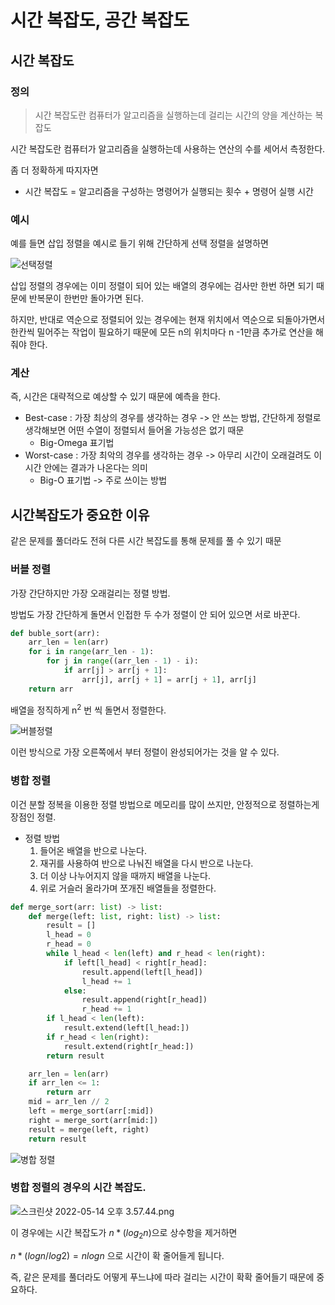 # 시간 복잡도, 공간 복잡도

## 시간 복잡도

### 정의

> 시간 복잡도란 컴퓨터가 알고리즘을 실행하는데 걸리는 시간의 양을 계산하는 복잡도

시간 복잡도란 컴퓨터가 알고리즘을 실행하는데 사용하는 연산의 수를 세어서 측정한다.



좀 더 정확하게 따지자면

- 시간 복잡도 = 알고리즘을 구성하는 명령어가 실행되는 횟수 + 명령어 실행 시간



### 예시

예를 들면 삽입 정렬을 예시로 들기 위해 간단하게 선택 정렬을 설명하면

![선택정렬](https://upload.wikimedia.org/wikipedia/commons/0/0f/Insertion-sort-example-300px.gif)

삽입 정렬의 경우에는 이미 정렬이 되어 있는 배열의 경우에는 검사만 한번 하면 되기 때문에 반복문이 한번만 돌아가면 된다.

하지만, 반대로 역순으로 정렬되어 있는 경우에는 현재 위치에서 역순으로 되돌아가면서 한칸씩 밀어주는 작업이 필요하기 때문에 모든 n의 위치마다 n -1만큼 추가로 연산을 해줘야 한다.



### 계산

즉, 시간은 대략적으로 예상할 수 있기 때문에 예측을 한다.

- Best-case : 가장 최상의 경우를 생각하는 경우  -> 안 쓰는 방법, 간단하게 정렬로 생각해보면 어떤 수열이 정렬되서 들어올 가능성은 없기 때문
  - Big-Omega 표기법
- Worst-case : 가장 최악의 경우를 생각하는 경우 -> 아무리 시간이 오래걸려도 이 시간 안에는 결과가 나온다는 의미
  - Big-O 표기법 -> 주로 쓰이는 방법


## 시간복잡도가 중요한 이유

같은 문제를 풀더라도 전혀 다른 시간 복잡도를 통해 문제를 풀 수 있기 때문



### 버블 정렬

가장 간단하지만 가장 오래걸리는 정렬 방법.

방법도 가장 간단하게 돌면서 인접한 두 수가 정렬이 안 되어 있으면 서로 바꾼다.

```python
def buble_sort(arr):
    arr_len = len(arr)
    for i in range(arr_len - 1):
        for j in range((arr_len - 1) - i):
            if arr[j] > arr[j + 1]:
                arr[j], arr[j + 1] = arr[j + 1], arr[j]
    return arr
```

배열을 정직하게 n<sup>2</sup> 번 씩 돌면서 정렬한다.

![버블정렬](https://ritualforrain.notion.site/image/https%3A%2F%2Fs3-us-west-2.amazonaws.com%2Fsecure.notion-static.com%2Fbb0e6649-f417-4ab2-8c2a-a6b2647eee9a%2F%E1%84%89%E1%85%B3%E1%84%8F%E1%85%B3%E1%84%85%E1%85%B5%E1%86%AB%E1%84%89%E1%85%A3%E1%86%BA_2022-05-13_%E1%84%8B%E1%85%A9%E1%84%92%E1%85%AE_11.37.36.png?table=block&id=6ba53bd9-36cd-4cd3-ba40-6ec5efcd7f06&spaceId=3534bf20-7a07-42e1-b6b0-c55e873160bb&width=2000&userId=&cache=v2)

이런 방식으로 가장 오른쪽에서 부터 정렬이 완성되어가는 것을 알 수 있다.



### 병합 정렬

이건 분할 정복을 이용한 정렬 방법으로 메모리를 많이 쓰지만, 안정적으로 정렬하는게 장점인 정렬.

- 정렬 방법
  1. 들어온 배열을 반으로 나눈다.
  2. 재귀를 사용하여 반으로 나눠진 배열을 다시 반으로 나눈다.
  3. 더 이상 나누어지지 않을 때까지 배열을 나눈다.
  4. 위로 거슬러 올라가며 쪼개진 배열들을 정렬한다.

```python
def merge_sort(arr: list) -> list:
    def merge(left: list, right: list) -> list:
        result = []
        l_head = 0
        r_head = 0
        while l_head < len(left) and r_head < len(right):
            if left[l_head] < right[r_head]:
                result.append(left[l_head])
                l_head += 1
            else:
                result.append(right[r_head])
                r_head += 1
        if l_head < len(left):
            result.extend(left[l_head:])
        if r_head < len(right):
            result.extend(right[r_head:])
        return result

    arr_len = len(arr)
    if arr_len <= 1:
        return arr
    mid = arr_len // 2
    left = merge_sort(arr[:mid])
    right = merge_sort(arr[mid:])
    result = merge(left, right)
    return result
```

![병합 정렬](https://upload.wikimedia.org/wikipedia/commons/c/cc/Merge-sort-example-300px.gif)



### 병합 정렬의 경우의 시간 복잡도.

![스크린샷 2022-05-14 오후 3.57.44.png](https://ritualforrain.notion.site/image/https%3A%2F%2Fs3-us-west-2.amazonaws.com%2Fsecure.notion-static.com%2F4d74c291-bf68-4b51-a169-8d82ae6ba158%2F%E1%84%89%E1%85%B3%E1%84%8F%E1%85%B3%E1%84%85%E1%85%B5%E1%86%AB%E1%84%89%E1%85%A3%E1%86%BA_2022-05-14_%E1%84%8B%E1%85%A9%E1%84%92%E1%85%AE_3.57.44.png?table=block&id=d3736b71-6730-4e61-babe-a4d95b9535a1&spaceId=3534bf20-7a07-42e1-b6b0-c55e873160bb&width=2000&userId=&cache=v2)

이 경우에는 시간 복잡도가 $n*(log_2  n)$으로 상수항을 제거하면

$n*(log n / log 2) = nlogn$ 으로 시간이 확 줄어들게 됩니다.

즉, 같은 문제를 풀더라도 어떻게 푸느냐에 따라 걸리는 시간이 확확 줄어들기 때문에 중요하다.



